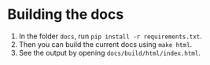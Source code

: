 # Building the docs

1. In the folder `docs`, run `pip install -r requirements.txt`.
1. Then you can build the current docs using `make html`.
1. See the output by opening `docs/build/html/index.html`.